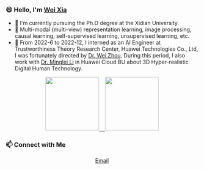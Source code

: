 ### 😄 Hello, I'm [Wei Xia](https://github.com/xdweixia)

- 🌱 I'm currently pursuing the Ph.D degree at the Xidian University.
- 🔭 Multi-modal (multi-view) representation learning, image processing, causal learning, self-supervised learning, unsupervised learning, etc.
- 🎈 From 2022-6 to 2022-12, I interned as an AI Engineer at Trustworthiness Theory Research Center, Huawei Technologies Co., Ltd, I was fortunately directed by <a href="https://dblp.uni-trier.de/pid/69/5011-35.html">Dr. Wei Zhou</a>. During this period, I also work with <a href="https://dblp.uni-trier.de/pid/136/7341-1.html"> Dr. Minglei Li</a> in Huawei Cloud BU about 3D Hyper-realistic Digital Human Technology.

<p align="center">
<a href="https://github.com/xdweixia">
  <img height="140em" src="https://github-readme-stats-eight-theta.vercel.app/api?username=xdweixia&show_icons=true&theme=vue-dark&include_all_commits=true&count_private=true"/>
  &nbsp;&nbsp;
  <img height="140em" src="https://github-readme-stats-eight-theta.vercel.app/api/top-langs/?username=xdweixia&layout=compact&langs_count=8&theme=vue-dark"/>
</a>
</p>

### 📫 Connect with Me 

<p align="center">
  <a href="mailto:xd.weixia@gmail.com">Email</a>
</p>

